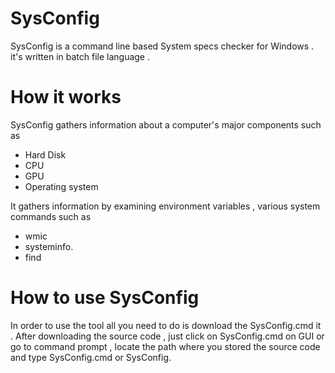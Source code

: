 # SysConfig
SysConfig is a command line based System specs checker for Windows .
it's written in batch file language .

# How it works 
SysConfig gathers information about a computer's 
major components such as

* Hard Disk
* CPU
* GPU
* Operating system

It gathers information by examining environment variables , various system 
commands such as

* wmic
* systeminfo. 
* find

# How to use SysConfig
In order to use the tool all you need to do is download the SysConfig.cmd
it . After downloading the source code , just click on SysConfig.cmd
on GUI or go to command prompt , locate the path where you stored the 
source code and type SysConfig.cmd or SysConfig.
